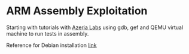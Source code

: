 # ARM Assembly Exploitation

Starting with tutorials with [Azeria Labs](azeria-labs.com) using gdb, gef and QEMU virtual machine to run tests in assembly.

Reference for Debian installation [link](https://translatedcode.wordpress.com/2016/11/03/installing-debian-on-qemus-32-bit-arm-virt-board/)
